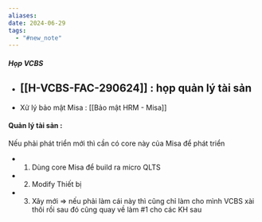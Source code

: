 ```yaml
---
aliases: 
date: 2024-06-29
tags:
  - "#new_note"
---
```


##### Họp VCBS
- [[H-VCBS-FAC-290624]] : họp quản lý tài sản
	- 
- Xử lý bảo mật Misa : [[Bảo mật HRM - Misa]]


#### Quản lý tài sản :
Nếu phải phát triển mới thì cần có core này của Misa để phát triển
- 1. Dùng core Misa để build ra micro QLTS
- 2. Modify Thiết bị
- 3. Xây mới => nếu phải làm cái này thì cũng chỉ làm cho mình VCBS xài thôi rồi sau đó cũng quay về làm #1 cho các KH sau



